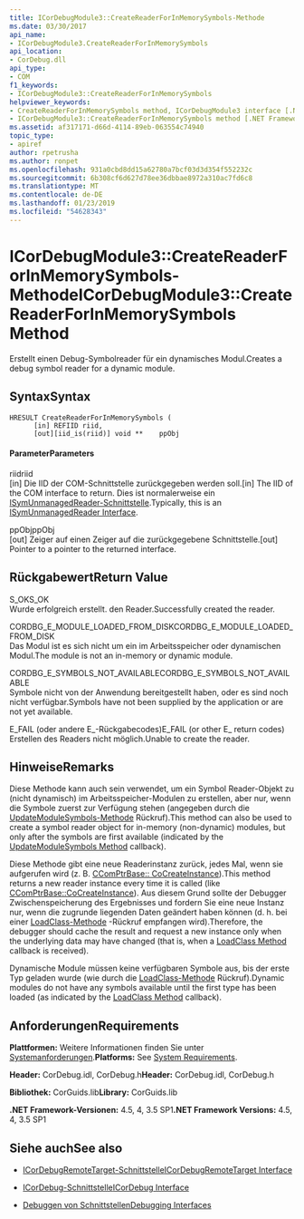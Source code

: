 ```yaml
---
title: ICorDebugModule3::CreateReaderForInMemorySymbols-Methode
ms.date: 03/30/2017
api_name:
- ICorDebugModule3.CreateReaderForInMemorySymbols
api_location:
- CorDebug.dll
api_type:
- COM
f1_keywords:
- ICorDebugModule3::CreateReaderForInMemorySymbols
helpviewer_keywords:
- CreateReaderForInMemorySymbols method, ICorDebugModule3 interface [.NET Framework debugging]
- ICorDebugModule3::CreateReaderForInMemorySymbols method [.NET Framework debugging]
ms.assetid: af317171-d66d-4114-89eb-063554c74940
topic_type:
- apiref
author: rpetrusha
ms.author: ronpet
ms.openlocfilehash: 931a0cbd8dd15a62780a7bcf03d3d354f552232c
ms.sourcegitcommit: 6b308cf6d627d78ee36dbbae8972a310ac7fd6c8
ms.translationtype: MT
ms.contentlocale: de-DE
ms.lasthandoff: 01/23/2019
ms.locfileid: "54628343"
---
```

# <a name="icordebugmodule3createreaderforinmemorysymbols-method"></a><span data-ttu-id="cee57-102">ICorDebugModule3::CreateReaderForInMemorySymbols-Methode</span><span class="sxs-lookup"><span data-stu-id="cee57-102">ICorDebugModule3::CreateReaderForInMemorySymbols Method</span></span>
<span data-ttu-id="cee57-103">Erstellt einen Debug-Symbolreader für ein dynamisches Modul.</span><span class="sxs-lookup"><span data-stu-id="cee57-103">Creates a debug symbol reader for a dynamic module.</span></span>  
  
## <a name="syntax"></a><span data-ttu-id="cee57-104">Syntax</span><span class="sxs-lookup"><span data-stu-id="cee57-104">Syntax</span></span>  
  
```  
HRESULT CreateReaderForInMemorySymbols (  
      [in] REFIID riid,  
      [out][iid_is(riid)] void **    ppObj  
```  
  
#### <a name="parameters"></a><span data-ttu-id="cee57-105">Parameter</span><span class="sxs-lookup"><span data-stu-id="cee57-105">Parameters</span></span>  
 <span data-ttu-id="cee57-106">riid</span><span class="sxs-lookup"><span data-stu-id="cee57-106">riid</span></span>  
 <span data-ttu-id="cee57-107">[in] Die IID der COM-Schnittstelle zurückgegeben werden soll.</span><span class="sxs-lookup"><span data-stu-id="cee57-107">[in] The IID of the COM interface to return.</span></span> <span data-ttu-id="cee57-108">Dies ist normalerweise ein [ISymUnmanagedReader-Schnittstelle](../../../../docs/framework/unmanaged-api/diagnostics/isymunmanagedreader-interface.md).</span><span class="sxs-lookup"><span data-stu-id="cee57-108">Typically, this is an [ISymUnmanagedReader Interface](../../../../docs/framework/unmanaged-api/diagnostics/isymunmanagedreader-interface.md).</span></span>  
  
 <span data-ttu-id="cee57-109">ppObj</span><span class="sxs-lookup"><span data-stu-id="cee57-109">ppObj</span></span>  
 <span data-ttu-id="cee57-110">[out] Zeiger auf einen Zeiger auf die zurückgegebene Schnittstelle.</span><span class="sxs-lookup"><span data-stu-id="cee57-110">[out] Pointer to a pointer to the returned interface.</span></span>  
  
## <a name="return-value"></a><span data-ttu-id="cee57-111">Rückgabewert</span><span class="sxs-lookup"><span data-stu-id="cee57-111">Return Value</span></span>  
 <span data-ttu-id="cee57-112">S_OK</span><span class="sxs-lookup"><span data-stu-id="cee57-112">S_OK</span></span>  
 <span data-ttu-id="cee57-113">Wurde erfolgreich erstellt. den Reader.</span><span class="sxs-lookup"><span data-stu-id="cee57-113">Successfully created the reader.</span></span>  
  
 <span data-ttu-id="cee57-114">CORDBG_E_MODULE_LOADED_FROM_DISK</span><span class="sxs-lookup"><span data-stu-id="cee57-114">CORDBG_E_MODULE_LOADED_FROM_DISK</span></span>  
 <span data-ttu-id="cee57-115">Das Modul ist es sich nicht um ein im Arbeitsspeicher oder dynamischen Modul.</span><span class="sxs-lookup"><span data-stu-id="cee57-115">The module is not an in-memory or dynamic module.</span></span>  
  
 <span data-ttu-id="cee57-116">CORDBG_E_SYMBOLS_NOT_AVAILABLE</span><span class="sxs-lookup"><span data-stu-id="cee57-116">CORDBG_E_SYMBOLS_NOT_AVAILABLE</span></span>  
 <span data-ttu-id="cee57-117">Symbole nicht von der Anwendung bereitgestellt haben, oder es sind noch nicht verfügbar.</span><span class="sxs-lookup"><span data-stu-id="cee57-117">Symbols have not been supplied by the application or are not yet available.</span></span>  
  
 <span data-ttu-id="cee57-118">E_FAIL (oder andere E_-Rückgabecodes)</span><span class="sxs-lookup"><span data-stu-id="cee57-118">E_FAIL (or other E_ return codes)</span></span>  
 <span data-ttu-id="cee57-119">Erstellen des Readers nicht möglich.</span><span class="sxs-lookup"><span data-stu-id="cee57-119">Unable to create the reader.</span></span>  
  
## <a name="remarks"></a><span data-ttu-id="cee57-120">Hinweise</span><span class="sxs-lookup"><span data-stu-id="cee57-120">Remarks</span></span>  
 <span data-ttu-id="cee57-121">Diese Methode kann auch sein verwendet, um ein Symbol Reader-Objekt zu (nicht dynamisch) im Arbeitsspeicher-Modulen zu erstellen, aber nur, wenn die Symbole zuerst zur Verfügung stehen (angegeben durch die [UpdateModuleSymbols-Methode](../../../../docs/framework/unmanaged-api/debugging/icordebugmanagedcallback-updatemodulesymbols-method.md) Rückruf).</span><span class="sxs-lookup"><span data-stu-id="cee57-121">This method can also be used to create a symbol reader object for in-memory (non-dynamic) modules, but only after the symbols are first available (indicated by the [UpdateModuleSymbols Method](../../../../docs/framework/unmanaged-api/debugging/icordebugmanagedcallback-updatemodulesymbols-method.md) callback).</span></span>  
  
 <span data-ttu-id="cee57-122">Diese Methode gibt eine neue Readerinstanz zurück, jedes Mal, wenn sie aufgerufen wird (z. B. [CComPtrBase:: CoCreateInstance](/cpp/atl/reference/ccomptrbase-class#cocreateinstance)).</span><span class="sxs-lookup"><span data-stu-id="cee57-122">This method returns a new reader instance every time it is called (like [CComPtrBase::CoCreateInstance](/cpp/atl/reference/ccomptrbase-class#cocreateinstance)).</span></span> <span data-ttu-id="cee57-123">Aus diesem Grund sollte der Debugger Zwischenspeicherung des Ergebnisses und fordern Sie eine neue Instanz nur, wenn die zugrunde liegenden Daten geändert haben können (d. h. bei einer [LoadClass-Methode](../../../../docs/framework/unmanaged-api/debugging/icordebugmanagedcallback-loadclass-method.md) -Rückruf empfangen wird).</span><span class="sxs-lookup"><span data-stu-id="cee57-123">Therefore, the debugger should cache the result and request a new instance only when the underlying data may have changed (that is, when a [LoadClass Method](../../../../docs/framework/unmanaged-api/debugging/icordebugmanagedcallback-loadclass-method.md) callback is received).</span></span>  
  
 <span data-ttu-id="cee57-124">Dynamische Module müssen keine verfügbaren Symbole aus, bis der erste Typ geladen wurde (wie durch die [LoadClass-Methode](../../../../docs/framework/unmanaged-api/debugging/icordebugmanagedcallback-loadclass-method.md) Rückruf).</span><span class="sxs-lookup"><span data-stu-id="cee57-124">Dynamic modules do not have any symbols available until the first type has been loaded (as indicated by the [LoadClass Method](../../../../docs/framework/unmanaged-api/debugging/icordebugmanagedcallback-loadclass-method.md) callback).</span></span>  
  
## <a name="requirements"></a><span data-ttu-id="cee57-125">Anforderungen</span><span class="sxs-lookup"><span data-stu-id="cee57-125">Requirements</span></span>  
 <span data-ttu-id="cee57-126">**Plattformen:** Weitere Informationen finden Sie unter [Systemanforderungen](../../../../docs/framework/get-started/system-requirements.md).</span><span class="sxs-lookup"><span data-stu-id="cee57-126">**Platforms:** See [System Requirements](../../../../docs/framework/get-started/system-requirements.md).</span></span>  
  
 <span data-ttu-id="cee57-127">**Header:** CorDebug.idl, CorDebug.h</span><span class="sxs-lookup"><span data-stu-id="cee57-127">**Header:** CorDebug.idl, CorDebug.h</span></span>  
  
 <span data-ttu-id="cee57-128">**Bibliothek:** CorGuids.lib</span><span class="sxs-lookup"><span data-stu-id="cee57-128">**Library:** CorGuids.lib</span></span>  
  
 <span data-ttu-id="cee57-129">**.NET Framework-Versionen:** 4.5, 4, 3.5 SP1</span><span class="sxs-lookup"><span data-stu-id="cee57-129">**.NET Framework Versions:** 4.5, 4, 3.5 SP1</span></span>  
  
## <a name="see-also"></a><span data-ttu-id="cee57-130">Siehe auch</span><span class="sxs-lookup"><span data-stu-id="cee57-130">See also</span></span>
- [<span data-ttu-id="cee57-131">ICorDebugRemoteTarget-Schnittstelle</span><span class="sxs-lookup"><span data-stu-id="cee57-131">ICorDebugRemoteTarget Interface</span></span>](../../../../docs/framework/unmanaged-api/debugging/icordebugremotetarget-interface.md)
- [<span data-ttu-id="cee57-132">ICorDebug-Schnittstelle</span><span class="sxs-lookup"><span data-stu-id="cee57-132">ICorDebug Interface</span></span>](../../../../docs/framework/unmanaged-api/debugging/icordebug-interface.md)

- [<span data-ttu-id="cee57-133">Debuggen von Schnittstellen</span><span class="sxs-lookup"><span data-stu-id="cee57-133">Debugging Interfaces</span></span>](../../../../docs/framework/unmanaged-api/debugging/debugging-interfaces.md)
